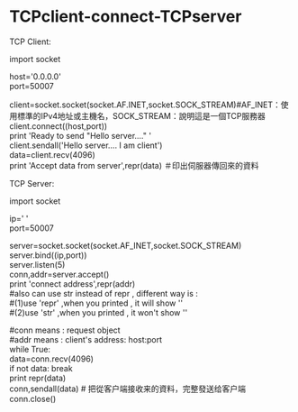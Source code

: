 # TCPclient-connect-TCPserver


TCP Client:<br>

import socket<br>

host='0.0.0.0'<br>
port=50007<br>

client=socket.socket(socket.AF.INET,socket.SOCK_STREAM)#AF_INET：使用標準的IPv4地址或主機名，SOCK_STREAM：說明這是一個TCP服務器<br>
client.connect((host,port))<br>
print 'Ready to send "Hello server...." '<br>
client.sendall('Hello server.... I am client')<br>
data=client.recv(4096)<br>
print 'Accept data from server',repr(data) ＃印出伺服器傳回來的資料<br>




TCP Server:<br>

import socket<br>

ip=' '<br>
port=50007<br>

server=socket.socket(socket.AF_INET,socket.SOCK_STREAM)<br>
server.bind((ip,port))<br>
server.listen(5)<br>
conn,addr=server.accept()<br>
print 'connect address',repr(addr)<br>
#also can use str instead of repr , different way is : <br>
#(1)use 'repr' ,when you printed , it will show ''<br>
#(2)use 'str'  ,when you printed , it won't show ''<br>

#conn means : request object <br>
#addr means : client's address:  host:port<br>
while True:<br>
  data=conn.recv(4096)<br>
  if not data: break<br>
  print repr(data)<br>
  conn,sendall(data) # 把從客户端接收来的資料，完整發送给客户端<br>
conn.close()<br>
  





